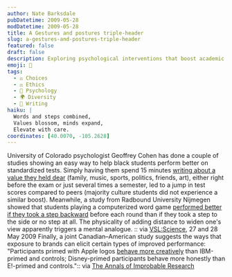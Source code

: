 ```yaml
---
author: Nate Barksdale
pubDatetime: 2009-05-28
modDatetime: 2009-05-28
title: A Gestures and postures triple-header
slug: a-gestures-and-postures-triple-header
featured: false
draft: false
description: Exploring psychological interventions that boost academic performance and creativity through simple yet profound actions.
emoji: 🧠
tags:
  - ⚖️ Choices
  - ⚖️ Ethics
  - 🧠 Psychology
  - 🌍 Diversity
  - 📝 Writing
haiku: |
  Words and steps combined,  
  Values blossom, minds expand,  
  Elevate with care.
coordinates: [40.0070, -105.2628]
---
```


University of Colorado psychologist Geoffrey Cohen has done a couple of studies showing an easy way to help black students perform better on standardized tests. Simply having them spend 15 minutes [writing about a value they held dear](http://bps-research-digest.blogspot.com/2009/04/simple-psychological-intervention.html) (family, music, sports, politics, friends, art), either right before the exam or just several times a semester, led to a jump in test scores compared to peers (majority culture students did not experience a similar boost). Meanwhile, a study from Radbound University Nijmegen showed that students playing a computerized word game [performed better if they took a step backward](http://web.archive.org/web/20230318173239/https://www.ru.nl/aspx/download.aspx?File=/contents/pages/173707/manuscript_psychscience.pdf) before each round than if they took a step to the side or no step at all. The physicality of adding distance to widen one's view apparently triggers a mental analogue. :: via [VSL:Science](http://web.archive.org/web/20110112141727/http://www.veryshortlist.com/science/daily.cfm/review/1237/Website/psychological-intervention-boosts-school-performance/?tp), 27 and 28 May 2009 Finally, a joint Canadian–American study suggests the ways that exposure to brands can elicit certain types of improved performance: "Participants primed with Apple logos [behave more creatively](http://www.typogabor.com/Media/Memoire_des_marques.pdf) than IBM-primed and controls; Disney-primed participants behave more honestly than E!-primed and controls.":: via [The Annals of Improbable Research](http://improbable.com/airchives/miniair/2009/mini2009-05.htm)

